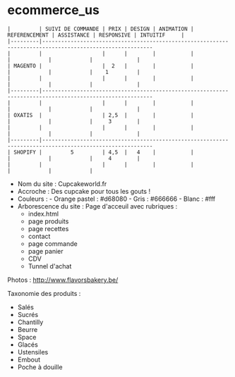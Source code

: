 # ecommerce_us



    |         | SUIVI DE COMMANDE | PRIX | DESIGN | ANIMATION | REFERENCEMENT | ASSISTANCE | RESPONSIVE | INTUITIF     | 
    |---------|---------------------------------------------------------------------------------------------------------    
    |         |                   |      |        |           |               |            |            |              |
    | MAGENTO |                   |  2   |        |           |               |            |            |    1         |
    |         |                   |      |        |           |               |            |            |              |
    |---------|---------------------------------------------------------------------------------------------------------
    |         |                   |      |        |           |               |            |            |              |
    | OXATIS  |                   | 2,5  |        |           |               |            |            |     3        |
    |         |                   |      |        |           |               |            |            |              |
    |---------|---------------------------------------------------------------------------------------------------------
    | SHOPIFY |         5         | 4,5  |   4    |           |               |            |            |     4        |
    |         |                   |      |        |           |               |            |            |          
    
    
- Nom du site : Cupcakeworld.fr
- Accroche : Des cupcake pour tous les gouts !
- Couleurs : - Orange pastel : #d68080
             - Gris : #666666
             - Blanc : #fff
- Arborescence du site : Page d'acceuil avec rubriques :
  - index.html
  - page produits
  - page recettes
  - contact
  - page commande
  - page panier
  - CDV 
  - Tunnel d'achat 
  
Photos : http://www.flavorsbakery.be/
  
Taxonomie des produits : 
  - Salés
  - Sucrés
  - Chantilly
  - Beurre
  - Space
  - Glacés
  - Ustensiles
  - Embout
  - Poche à douille

